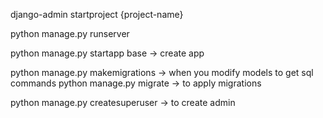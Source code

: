 django-admin startproject {project-name}

python manage.py runserver

python manage.py startapp base -> create app

python manage.py makemigrations -> when you modify models to get sql commands
python manage.py migrate -> to apply migrations

python manage.py createsuperuser -> to create admin
